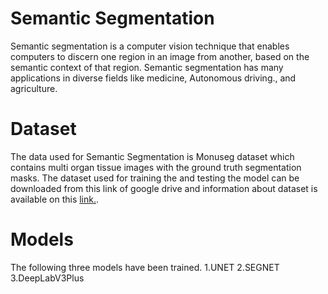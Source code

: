 # Semantic Segmentation
Semantic segmentation is a computer vision technique that enables computers to discern one region in an image from another, based on the semantic context of that region. Semantic segmentation has many applications in diverse fields like medicine, Autonomous driving., and agriculture.
# Dataset
The data used for Semantic Segmentation is  Monuseg dataset which contains multi organ tissue images with the ground truth segmentation masks. The dataset used for training the and testing the model can be downloaded from this link of google drive and information about dataset is available on this [link.](https://drive.google.com/open?id=1jeenIeQpt3F1jNeHDelFaVKrnwyk5ewP).
# Models
The following three models have been trained.
  1.UNET
  2.SEGNET
  3.DeepLabV3Plus
